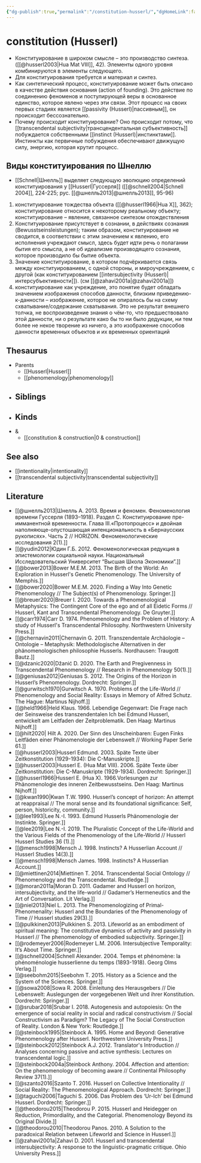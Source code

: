 ```yaml
---
{"dg-publish":true,"permalink":"/constitution-husserl/","dgHomeLink":false,"dgPassFrontmatter":false}
---
```


# constitution (Husserl)
- Конституирование в широком смысле – это производство синтеза. ([[@husserl2003|Hua Mat VIII]], 42). Элементы одного уровня комбинируются в элементы следующего. 
- Для конституирования требуется и материал и синтез.
- Как синтетический процесс, конституирование может быть описано в качестве действия основания (action of founding). Это действие по соединению феноменов и постулирующей веры в основанное единство, которое явлено через эти связи. Этот процесс на своих первых стадиях является [[passivity (Husserl)|пассивным]], он происходит бессознательно. 
- Почему происходит конституирование? Оно происходит потому, что [[transcendental subjectivity|трансцендентальная субъективность]] побуждается собственными [[instinct (Husserl)|инстинктами]]. Инстинкты как первичные побуждения обеспечивают движущую силу, энергию, которая крутит процесс.

## Виды конституирования по Шнеллю
- [[Schnell|Шнелль]] выделяет следующую эволюцию определений конституирования у [[Husserl|Гуссерля]] ([[@schnell2004|Schnell 2004]], 224-225; рус. [[@шнелль2013|@шнелль2013]], 95-96)
1. конституирование тождества объекта ([[@husserl1966|Hua X]], 362); конституирование относится к некоторому реальному объекту; конституирование – явление, связанное синтезом отождествления
2. Конституирование присутствует в сознании, в действиях сознания (Bewusstseinsleistungen); таким образом, конституирование не сводится, в соответствии с этим значением к явлению, его исполнения учреждают смысл, здесь будет идти речь о полагании бытия его смысла, а не об идеализме производящего сознания, которое производило бы бытие объекта.
3. Значение конституирование, в котором подчёркивается связь между конституированием, с одной стороны, и мироучреждением, с другой (как конституированием [[intersubjectivity (Husserl)|интерсубъективности]]). (см [[@zahavi2001a|@zahavi2001a]])
4. конституирование  как учреждение, это понятие будет обладать значением изображения способов данности, близким приведению-к-данности – изображение, которое не опиралось бы на схему схватывание/содержание схватывания. Это не результат внешнего толчка, не воспроизведение знания о чём-то, что предшествовало этой данности, ни о результате како бы то ни было дедукции, ни тем более не некое творение из ничего, а это изображение способов данности временных объектов и их временных ориентаций

## Thesaurus
- Parents
	- [[Husserl|Husserl]]
	- [[phenomenology|phenomenology]]
- Siblings
	- 
- Kinds
	- 
- &
	- [[constitution & construction|0 & construction]] 


## See also
- [[intentionality|intentionality]]
- [[transcendental subjectivity|transcendental subjectivity]]


## Literature
- [[@шнелль2013|Шнелль А. 2013. Время и феномен. Феноменология времени Гуссерля (1893–1918). Раздел С. Конституирование пре-имманентной временности. Глава III.«Протопроцесс» и двойная наполняюще-опустошающая интенциональность в «Бернаусских рукописях». Часть 2 // HORIZON. Феноменологические исследования 2(1).]]
- [[@yudin2012|Юдин Г.Б. 2012. Феноменологическая редукция в эпистемологии социальной науки. Национальный Исследовательский Университет “Высшая Школа Экономики”.]]
- [[@bower2013|Bower M.E.M. 2013. The Birth of the World: An Exploration in Husserl's Genetic Phenomenology. The University of Memphis.]]
- [[@bower2020|Bower M.E.M. 2020. Finding a Way Into Genetic Phenomenology // The Subject(s) of Phenomenology. Springer.]]
- [[@breuer2020|Breuer I. 2020. Towards a Phenomenological Metaphysics: The Contingent Core of the ego and of all Eidetic Forms // Husserl, Kant and Transcendental Phenomenology.  De Gruyter.]]
- [[@carr1974|Carr D. 1974. Phenomenology and the Problem of History: A study of Husserl's Transcendental Philosophy. Northwestern University Press.]]
- [[@chernavin2011|Chernavin G. 2011. Transzendentale Archäologie – Ontologie – Metaphysik: Methodologische Alternativen in der phänomenologischen philosophie Husserls. Nordhausen: Traugott Bautz.]]
- [[@dzanic2020|Džanić D. 2020. The Earth and Pregivenness in Transcendental Phenomenology // Research in Phenomenology 50(1).]]
- [[@geniusas2012|Geniusas S. 2012. The Origins of the Horizon in Husserl’s Phenomenology. Dordrecht: Springer.]]
- [[@gurwitsch1970|Gurwitsch A. 1970. Problems of the Life-World // Phenomenology and Social Reality: Essays in Memory of Alfred Schutz. The Hague: Martinus Nijhoff.]]
- [[@held1966|Held Klaus. 1966. Lebendige Gegenwart: Die Frage nach der Seinsweise des transzendentalen Ich bei Edmund Husserl, entwickelt am Leitfaden der Zeitproblematik. Den Haag: Martinus Nijhoff.]]
- [[@hilt2020| Hilt A. 2020. Der Sinn des Unscheinbaren: Eugen Finks Leitfäden einer Phänomenologie der Lebenswelt // Working Paper Serie 61.]]
- [[@husserl2003|Husserl Edmund. 2003. Späte Texte über Zeitkonstitution (1929-1934): Die C-Manuskripte.]]
- [[@husserl2003|Husserl E. (Hua Mat VIII). 2006. Späte Texte über Zeitkonstitution: Die C-Manuskripte (1929-1934). Dordrecht: Springer.]]
- [[@husserl1966|Husserl E. (Hua X). 1966.Vorlesungen zur Phänomenologie des inneren Zeitbewusstseins. Den Haag: Martinus Nijhoff.]]
- [[@kwan1990|Kwan T.W. 1990. Husserl’s concept of horizon: An attempt at reappraisal // The moral sense and its foundational significance: Self, person, historicity, community.]]
- [[@lee1993|Lee N.-I. 1993. Edmund Husserls Phänomenologie der Instinkte. Springer.]]
- [[@lee2019|Lee N.-I. 2019. The Pluralistic Concept of the Life-World and the Various Fields of the Phenomenology of the Life-World // Husserl Husserl Studies 36 (1).]]
- [[@mensch1998|Mensch J. 1998. Instincts? A Husserlian Account // Husserl Studies 14(3).]]
- [[@mensch1998|Mensch James. 1998. Instincts? A Husserlian Account.]]
- [[@miettinen2014|Miettinen T. 2014. Transcendental Social Ontology // Phenomenology and the Transcendental. Routledge.]]
- [[@moran2011a|Moran D. 2011. Gadamer and Husserl on horizon, intersubjectivity, and the life-world // Gadamer’s Hermeneutics and the Art of Conversation. Lit Verlag.]]
- [[@niel2013|Niel L. 2013. The Phenomenologizing of Primal-Phenomenality: Husserl and the Boundaries of the Phenomenology of Time // Husserl studies 29(3).]]
- [[@pulkkinen2013|Pulkkinen S. 2013. Lifeworld as an embodiment of spiritual meaning: The constitutive dynamics of activity and passivity in Husserl // The phenomenology of embodied subjectivity. Springer.]]
- [[@rodemeyer2006|Rodemeyer L.M. 2006. Intersubjective Temporality: It’s About Time. Springer.]]
- [[@schnell2004|Schnell Alexander. 2004. Temps et phénomène: la phénoménologie husserlienne du temps (1893-1918). Georg Olms Verlag.]]
- [[@seebohm2015|Seebohm T. 2015. History as a Science and the System of the Sciences. Springer.]]
- [[@sowa2008|Sowa R. 2008. Einleitung des Herausgebers // Die Lebenswelt: Auslegungen der vorgegebenen Welt und ihrer Konstitution. Dordrecht: Springer.]]
- [[@srubar2018|Srubar I. 2018. Autogenesis and autopoiesis: On the emergence of social reality in social and radical constructivism // Social Constructivism as Paradigm? The Legacy of The Social Construction of Reality. London & New York: Routledge.]]
- [[@steinbock1995|Steinbock A. 1995. Home and Beyond: Generative Phenomenology after Husserl. Northwestern University Press.]]
- [[@steinbock2012|Steinbock A.J. 2012. Translator's Introduction // Analyses concerning passive and active synthesis: Lectures on transcendental logic.]]
- [[@steinbock2004a|Steinbock Anthony. 2004. Affection and attention: On the phenomenology of becoming aware // Continental Philosophy Review 37(1).]]
- [[@szanto2016|Szanto T. 2016. Husserl on Collective Intentionality //  Social Reality: The Phenomenological Approach. Dordrecht: Springer.]]
- [[@taguchi2006|Taguchi S. 2006. Das Problem des ‘Ur-Ich’ bei Edmund Husserl. Dordrecht: Springer.]]
- [[@theodorou2015|Theodorou P. 2015. Husserl and Heidegger on Reduction, Primordiality, and the Categorial. Phenomenology Beyond its Original Divide.]]
- [[@theodorou2010|Theodorou Panos. 2010. A Solution to the paradoxical Relation between Lifeworld and Science in Husserl.]]
- [[@zahavi2001a|Zahavi D. 2001. Husserl and transcendental intersubjectivity: A response to the linguistic-pragmatic critique. Ohio University Press.]]


